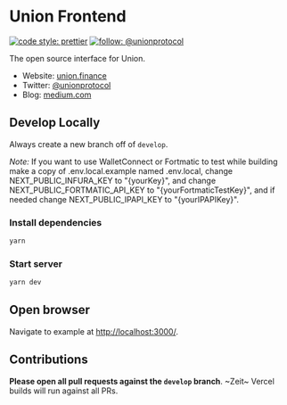 # Union Frontend

[![code style: prettier](https://img.shields.io/badge/code_style-prettier-ff69b4.svg)](https://github.com/prettier/prettier)
[![follow: @unionprotocol](https://badgen.net/twitter/follow/unionprotocol)](https://twitter.com/unionprotocol)

The open source interface for Union.

- Website: [union.finance](https://union.finance)
- Twitter: [@unionprotocol](https://twitter.com/unionprotocol)
- Blog: [medium.com](https://medium.com/union-finance)

## Develop Locally

Always create a new branch off of `develop`.

_Note:_ If you want to use WalletConnect or Fortmatic to test while building make a copy of .env.local.example named .env.local, change NEXT_PUBLIC_INFURA_KEY to "{yourKey}", and change NEXT_PUBLIC_FORTMATIC_API_KEY to "{yourFortmaticTestKey}", and if needed change NEXT_PUBLIC_IPAPI_KEY to "{yourIPAPIKey}".

### Install dependencies

```bash
yarn
```

### Start server

```bash
yarn dev
```

## Open browser

Navigate to example at [http://localhost:3000/](http://localhost:3000/).

## Contributions

**Please open all pull requests against the `develop` branch**. ~Zeit~ Vercel builds will run against all PRs.

